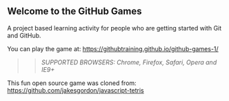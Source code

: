 ## Welcome to the GitHub Games

A project based learning activity for people who are getting started with Git and GitHub.

You can play the game at: https://githubtraining.github.io/github-games-1/

>> _*SUPPORTED BROWSERS*: Chrome, Firefox, Safari, Opera and IE9+_

This fun open source game was cloned from: https://github.com/jakesgordon/javascript-tetris
